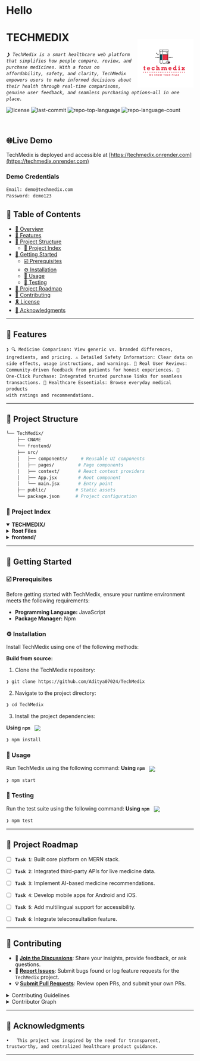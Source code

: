 <h1>Hello</h1>
<div align="left" style="position: relative;">
<img src="frontend/public/Screenshot_2025-05-21_at_9.08.34_PM-removebg-preview.png" align="right" width="30%" style="margin-top: 20px;">

<h1>TECHMEDIX</h1>
<p align="left">
	<em><code>❯ TechMedix is a smart healthcare web platform that simplifies how people compare, review, and purchase medicines. With a focus on affordability, safety, and clarity, TechMedix empowers users to make informed decisions about their health through real-time comparisons, genuine user feedback, and seamless purchasing options—all in one place.</code></em>
</p>
<p align="left">
	<img src="https://img.shields.io/github/license/Aditya07024/TechMedix?style=default&logo=opensourceinitiative&logoColor=white&color=0080ff" alt="license">
	<img src="https://img.shields.io/github/last-commit/Aditya07024/TechMedix?style=default&logo=git&logoColor=white&color=0080ff" alt="last-commit">
	<img src="https://img.shields.io/github/languages/top/Aditya07024/TechMedix?style=default&color=0080ff" alt="repo-top-language">
	<img src="https://img.shields.io/github/languages/count/Aditya07024/TechMedix?style=default&color=0080ff" alt="repo-language-count">
</p>
<p align="left"><!-- default option, no dependency badges. -->
</p>
<p align="left">
	<!-- default option, no dependency badges. -->
</p>
</div>
<br clear="right">

## 🌐Live Demo

TechMedix is deployed and accessible at [https://techmedix.onrender.com](https://techmedix.onrender.com)
### Demo Credentials
```bash
Email: demo@techmedix.com
Password: demo123
```

## 🔗 Table of Contents

- [📍 Overview](#-overview)
- [👾 Features](#-features)
- [📁 Project Structure](#-project-structure)
  - [📂 Project Index](#-project-index)
- [🚀 Getting Started](#-getting-started)
  - [☑️ Prerequisites](#-prerequisites)
  - [⚙️ Installation](#-installation)
  - [🤖 Usage](#🤖-usage)
  - [🧪 Testing](#🧪-testing)
- [📌 Project Roadmap](#-project-roadmap)
- [🔰 Contributing](#-contributing)
- [🎗 License](#-license)
- [🙌 Acknowledgments](#-acknowledgments)

---



## 👾 Features

<code>❯ 🔍 Medicine Comparison: View generic vs. branded differences, ingredients, and pricing.
⚠️ Detailed Safety Information: Clear data on side effects, usage instructions, and warnings.
💬 Real User Reviews: Community-driven feedback from patients for honest experiences.
🛒 One-Click Purchase: Integrated trusted purchase links for seamless transactions.
🧰 Healthcare Essentials: Browse everyday medical products with ratings and recommendations.</code>

---

## 📁 Project Structure

```sh
└── TechMedix/
    ├── CNAME
    └── frontend/
    ├── src/
    │   ├── components/     # Reusable UI components
    │   ├── pages/         # Page components
    │   ├── context/       # React context providers
    │   ├── App.jsx        # Root component
    │   └── main.jsx       # Entry point
    ├── public/           # Static assets
    └── package.json      # Project configuration
```


### 📂 Project Index
<details open>
    <summary><b>TECHMEDIX/</b></summary>
    <details>
        <summary><b>Root Files</b></summary>
        <blockquote>
            <table>
            <tr>
                <td><b><a href='https://github.com/Aditya07024/TechMedix/blob/master/CNAME'>CNAME</a></b></td>
                <td>Domain configuration file for GitHub Pages</td>
            </tr>
            </table>
        </blockquote>
    </details>
    <details>
        <summary><b>frontend/</b></summary>
        <blockquote>
            <table>
            <tr>
                <td><b><a href='https://github.com/Aditya07024/TechMedix/blob/master/frontend/package.json'>package.json</a></b></td>
                <td>Project dependencies and scripts configuration</td>
            </tr>
            <tr>
                <td><b><a href='https://github.com/Aditya07024/TechMedix/blob/master/frontend/vite.config.js'>vite.config.js</a></b></td>
                <td>Vite build tool configuration</td>
            </tr>
            <tr>
                <td><b><a href='https://github.com/Aditya07024/TechMedix/blob/master/frontend/index.html'>index.html</a></b></td>
                <td>Entry HTML file for the React application</td>
            </tr>
            <tr>
                <td><b><a href='https://github.com/Aditya07024/TechMedix/blob/master/frontend/eslint.config.js'>eslint.config.js</a></b></td>
                <td>ESLint code style configuration</td>
            </tr>
            </table>
            <details>
                <summary><b>src/</b></summary>
                <blockquote>
                    <table>
                    <tr>
                        <td><b><a href='https://github.com/Aditya07024/TechMedix/blob/master/frontend/src/main.jsx'>main.jsx</a></b></td>
                        <td>Application entry point</td>
                    </tr>
                    <tr>
                        <td><b><a href='https://github.com/Aditya07024/TechMedix/blob/master/frontend/src/App.jsx'>App.jsx</a></b></td>
                        <td>Root React component</td>
                    </tr>
                    <tr>
                        <td><b><a href='https://github.com/Aditya07024/TechMedix/blob/master/frontend/src/App.css'>App.css</a></b></td>
                        <td>Root component styles</td>
                    </tr>
                    <tr>
                        <td><b><a href='https://github.com/Aditya07024/TechMedix/blob/master/frontend/src/index.css'>index.css</a></b></td>
                        <td>Global styles</td>
                    </tr>
                    </table>
                    <details>
                        <summary><b>components/</b></summary>
                        <blockquote>
                            <details>
                                <summary><b>LoginPop/</b></summary>
                                <blockquote>
                                    <table>
                                    <tr>
                                        <td><b>LoginPop.jsx</b></td>
                                        <td>Login popup dialog component</td>
                                    </tr>
                                    <tr>
                                        <td><b>LoginPop.css</b></td>
                                        <td>Login popup styles</td>
                                    </tr>
                                    </table>
                                </blockquote>
                            </details>
                            <details>
                                <summary><b>Header/</b></summary>
                                <blockquote>
                                    <table>
                                    <tr>
                                        <td><b>Header.jsx</b></td>
                                        <td>Site header component with navigation</td>
                                    </tr>
                                    <tr>
                                        <td><b>Header.css</b></td>
                                        <td>Header component styles</td>
                                    </tr>
                                    </table>
                                </blockquote>
                            </details>
                            <details>
                                <summary><b>navbar</b></summary>
                                <blockquote>
                                    <table>
                                    <tr>
                                        <td><b><a href='https://github.com/Aditya07024/TechMedix/blob/master/frontend/src/components/navbar/Navbar.jsx'>Navbar.jsx</a></b></td>
                                        <td>Main navigation component with responsive menu</td>
                                    </tr>
                                    <tr>
                                        <td><b><a href='https://github.com/Aditya07024/TechMedix/blob/master/frontend/src/components/navbar/Navbar.css'>Navbar.css</a></b></td>
                                        <td>Navigation styling and responsive design</td>
                                    </tr>
                                    </table>
                                </blockquote>
                            </details>
                            <details>
                                <summary><b>SearchText</b></summary>
                                <blockquote>
                                    <table>
                                    <tr>
                                        <td><b><a href='https://github.com/Aditya07024/TechMedix/blob/master/frontend/src/components/SearchText/SearchText.jsx'>SearchText.jsx</a></b></td>
                                        <td>Search input component with autocomplete</td>
                                    </tr>
                                    <tr>
                                        <td><b><a href='https://github.com/Aditya07024/TechMedix/blob/master/frontend/src/components/SearchText/SearchText.css'>SearchText.css</a></b></td>
                                        <td>Search input and suggestions styling</td>
                                    </tr>
                                    </table>
                                </blockquote>
                            </details>
                            <details>
                                <summary><b>BuyProducts</b></summary>
                                <blockquote>
                                    <table>
                                    <tr>
                                        <td><b><a href='https://github.com/Aditya07024/TechMedix/blob/master/frontend/src/components/BuyProducts/BuyProducts.css'>BuyProducts.css</a></b></td>
                                        <td>Product purchase section styling</td>
                                    </tr>
                                    <tr>
                                        <td><b><a href='https://github.com/Aditya07024/TechMedix/blob/master/frontend/src/components/BuyProducts/BuyProducts.jsx'>BuyProducts.jsx</a></b></td>
                                        <td>Product purchase interface component</td>
                                    </tr>
                                    </table>
                                </blockquote>
                            </details>
                            <details>
                                <summary><b>FAQ</b></summary>
                                <blockquote>
                                    <table>
                                    <tr>
                                        <td><b><a href='https://github.com/Aditya07024/TechMedix/blob/master/frontend/src/components/FAQ/Faq.jsx'>Faq.jsx</a></b></td>
                                        <td>Frequently asked questions accordion component</td>
                                    </tr>
                                    <tr>
                                        <td><b><a href='https://github.com/Aditya07024/TechMedix/blob/master/frontend/src/components/FAQ/Faq.css'>Faq.css</a></b></td>
                                        <td>FAQ section styling and animations</td>
                                    </tr>
                                    </table>
                                </blockquote>
                            </details>
                            <details>
                                <summary><b>ProductDisplay</b></summary>
                                <blockquote>
                                    <table>
                                    <tr>
                                        <td><b><a href='https://github.com/Aditya07024/TechMedix/blob/master/frontend/src/components/ProductDisplay/ProductDisplay.jsx'>ProductDisplay.jsx</a></b></td>
                                        <td>Product card and grid display component</td>
                                    </tr>
                                    <tr>
                                        <td><b><a href='https://github.com/Aditya07024/TechMedix/blob/master/frontend/src/components/ProductDisplay/ProductDisplay.css'>ProductDisplay.css</a></b></td>
                                        <td>Product display grid and card styling</td>
                                    </tr>
                                    </table>
                                </blockquote>
                            </details>
                            <details>
                                <summary><b>BuyProductsHeading</b></summary>
                                <blockquote>
                                    <table>
                                    <tr>
                                        <td><b><a href='https://github.com/Aditya07024/TechMedix/blob/master/frontend/src/components/BuyProductsHeading/BuyProductsHeading.css'>BuyProductsHeading.css</a></b></td>
                                        <td>Product section header styling</td>
                                    </tr>
                                    <tr>
                                        <td><b><a href='https://github.com/Aditya07024/TechMedix/blob/master/frontend/src/components/BuyProductsHeading/BuyProductsHeading.jsx'>BuyProductsHeading.jsx</a></b></td>
                                        <td>Product section header component</td>
                                    </tr>
                                    </table>
                                </blockquote>
                            </details>
                            <details>
                                <summary><b>SearchBar</b></summary>
                                <blockquote>
                                    <table>
                                    <tr>
                                        <td><b><a href='https://github.com/Aditya07024/TechMedix/blob/master/frontend/src/components/SearchBar/SearchBar.jsx'>SearchBar.jsx</a></b></td>
                                        <td>Main search interface with filters</td>
                                    </tr>
                                    <tr>
                                        <td><b><a href='https://github.com/Aditya07024/TechMedix/blob/master/frontend/src/components/SearchBar/SearchBar.css'>SearchBar.css</a></b></td>
                                        <td>Search interface styling and animations</td>
                                    </tr>
                                    </table>
                                </blockquote>
                            </details>
                            <details>
                                <summary><b>Footer</b></summary>
                                <blockquote>
                                    <table>
                                    <tr>
                                        <td><b><a href='https://github.com/Aditya07024/TechMedix/blob/master/frontend/src/components/Footer/Footer.jsx'>Footer.jsx</a></b></td>
                                        <td>Site footer with links and information</td>
                                    </tr>
                                    <tr>
                                        <td><b><a href='https://github.com/Aditya07024/TechMedix/blob/master/frontend/src/components/Footer/Footer.css'>Footer.css</a></b></td>
                                        <td>Footer layout and responsive styling</td>
                                    </tr>
                                    </table>
                                </blockquote>
                            </details>
                            <details>
                                <summary><b>ProductItems</b></summary>
                                <blockquote>
                                    <table>
                                    <tr>
                                        <td><b><a href='https://github.com/Aditya07024/TechMedix/blob/master/frontend/src/components/ProductItems/ProductItems.css'>ProductItems.css</a></b></td>
                                        <td>Individual product item styling</td>
                                    </tr>
                                    <tr>
                                        <td><b><a href='https://github.com/Aditya07024/TechMedix/blob/master/frontend/src/components/ProductItems/ProductItems.jsx'>ProductItems.jsx</a></b></td>
                                        <td>Individual product item component</td>
                                    </tr>
                                    </table>
                                </blockquote>
                            </details>
                        </blockquote>
                    </details>
                    <details>
                        <summary><b>pages/</b></summary>
                        <blockquote>
                            <details>
                                <summary><b>Search/</b></summary>
                                <blockquote>
                                    <table>
                                    <tr>
                                        <td><b><a href='https://github.com/Aditya07024/TechMedix/blob/master/frontend/src/pages/Search/Search.jsx'>Search.jsx</a></b></td>
                                        <td>Search results page component</td>
                                    </tr>
                                    <tr>
                                        <td><b><a href='https://github.com/Aditya07024/TechMedix/blob/master/frontend/src/pages/Search/Search.css'>Search.css</a></b></td>
                                        <td>Search page layout and styling</td>
                                    </tr>
                                    </table>
                                </blockquote>
                            </details>
                            <details>
                                <summary><b>ProductView/</b></summary>
                                <blockquote>
                                    <table>
                                    <tr>
                                        <td><b><a href='https://github.com/Aditya07024/TechMedix/blob/master/frontend/src/pages/ProductView/ProductView.jsx'>ProductView.jsx</a></b></td>
                                        <td>Detailed product view page</td>
                                    </tr>
                                    <tr>
                                        <td><b><a href='https://github.com/Aditya07024/TechMedix/blob/master/frontend/src/pages/ProductView/ProductView.css'>ProductView.css</a></b></td>
                                        <td>Product details page styling</td>
                                    </tr>
                                    </table>
                                </blockquote>
                            </details>
                            <details>
                                <summary><b>WishList/</b></summary>
                                <blockquote>
                                    <table>
                                    <tr>
                                        <td><b><a href='https://github.com/Aditya07024/TechMedix/blob/master/frontend/src/pages/WishList/WishList.css'>WishList.css</a></b></td>
                                        <td>Wishlist page styling</td>
                                    </tr>
                                    <tr>
                                        <td><b><a href='https://github.com/Aditya07024/TechMedix/blob/master/frontend/src/pages/WishList/WishList.jsx'>WishList.jsx</a></b></td>
                                        <td>User wishlist management page</td>
                                    </tr>
                                    </table>
                                </blockquote>
                            </details>
                            <details>
                                <summary><b>Home/</b></summary>
                                <blockquote>
                                    <table>
                                    <tr>
                                        <td><b><a href='https://github.com/Aditya07024/TechMedix/blob/master/frontend/src/pages/Home/Home.css'>Home.css</a></b></td>
                                        <td>Landing page styling</td>
                                    </tr>
                                    <tr>
                                        <td><b><a href='https://github.com/Aditya07024/TechMedix/blob/master/frontend/src/pages/Home/Home.jsx'>Home.jsx</a></b></td>
                                        <td>Main landing page component</td>
                                    </tr>
                                    </table>
                                </blockquote>
                            </details>
                        </blockquote>
                    </details>
                    <details>
                        <summary><b>context/</b></summary>
                        <blockquote>
                            <table>
                            <tr>
                                <td><b>ThemeContext.jsx</b></td>
                                <td>Theme management context provider</td>
                            </tr>
                            <tr>
                                <td><b>StoreContext.jsx</b></td>
                                <td>Global state management context</td>
                            </tr>
                            </table>
                        </blockquote>
                    </details>
                </blockquote>
            </details>
        </blockquote>
    </details>
</details>

---
## 🚀 Getting Started

### ☑️ Prerequisites

Before getting started with TechMedix, ensure your runtime environment meets the following requirements:

- **Programming Language:** JavaScript
- **Package Manager:** Npm


### ⚙️ Installation

Install TechMedix using one of the following methods:

**Build from source:**

1. Clone the TechMedix repository:
```sh
❯ git clone https://github.com/Aditya07024/TechMedix
```

2. Navigate to the project directory:
```sh
❯ cd TechMedix
```

3. Install the project dependencies:


**Using `npm`** &nbsp; [<img align="center" src="https://img.shields.io/badge/npm-CB3837.svg?style={badge_style}&logo=npm&logoColor=white" />](https://www.npmjs.com/)

```sh
❯ npm install
```




### 🤖 Usage
Run TechMedix using the following command:
**Using `npm`** &nbsp; [<img align="center" src="https://img.shields.io/badge/npm-CB3837.svg?style={badge_style}&logo=npm&logoColor=white" />](https://www.npmjs.com/)

```sh
❯ npm start
```


### 🧪 Testing
Run the test suite using the following command:
**Using `npm`** &nbsp; [<img align="center" src="https://img.shields.io/badge/npm-CB3837.svg?style={badge_style}&logo=npm&logoColor=white" />](https://www.npmjs.com/)

```sh
❯ npm test
```


---
## 📌 Project Roadmap

- [ ] **`Task 1`**: Built core platform on MERN stack.
- [ ] **`Task 2`**: Integrated third-party APIs for live medicine data.
- [ ] **`Task 3`**: Implement AI-based medicine recommendations.
- [ ] **`Task 4`**: Develop mobile apps for Android and iOS.
- [ ] **`Task 5`**: Add multilingual support for accessibility.
- [ ] **`Task 6`**:  Integrate teleconsultation feature.


---

## 🔰 Contributing

- **💬 [Join the Discussions](https://github.com/Aditya07024/TechMedix/discussions)**: Share your insights, provide feedback, or ask questions.
- **🐛 [Report Issues](https://github.com/Aditya07024/TechMedix/issues)**: Submit bugs found or log feature requests for the `TechMedix` project.
- **💡 [Submit Pull Requests](https://github.com/Aditya07024/TechMedix/blob/main/CONTRIBUTING.md)**: Review open PRs, and submit your own PRs.

<details closed>
<summary>Contributing Guidelines</summary>

1. **Fork the Repository**: Start by forking the project repository to your github account.
2. **Clone Locally**: Clone the forked repository to your local machine using a git client.
   ```sh
   git clone https://github.com/Aditya07024/TechMedix
   ```
3. **Create a New Branch**: Always work on a new branch, giving it a descriptive name.
   ```sh
   git checkout -b new-feature-x
   ```
4. **Make Your Changes**: Develop and test your changes locally.
5. **Commit Your Changes**: Commit with a clear message describing your updates.
   ```sh
   git commit -m 'Implemented new feature x.'
   ```
6. **Push to github**: Push the changes to your forked repository.
   ```sh
   git push origin new-feature-x
   ```
7. **Submit a Pull Request**: Create a PR against the original project repository. Clearly describe the changes and their motivations.
8. **Review**: Once your PR is reviewed and approved, it will be merged into the main branch. Congratulations on your contribution!
</details>

<details closed>
<summary>Contributor Graph</summary>
<br>
<p align="left">
   <a href="https://github.com{/Aditya07024/TechMedix/}graphs/contributors">
      <img src="https://contrib.rocks/image?repo=Aditya07024/TechMedix">
   </a>
</p>
</details>

---



## 🙌 Acknowledgments

	•	This project was inspired by the need for transparent, trustworthy, and centralized healthcare product guidance.


---
